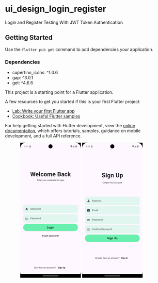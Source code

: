 # ui_design_login_register

Login and Register Testing With JWT Token Authentication

## Getting Started

Use the `flutter pub get` command to add dependencies your application.

### Dependencies

- cupertino_icons: ^1.0.6
- gap: ^3.0.1
- get: ^4.6.6

This project is a starting point for a Flutter application.

A few resources to get you started if this is your first Flutter project:

- [Lab: Write your first Flutter app](https://docs.flutter.dev/get-started/codelab)
- [Cookbook: Useful Flutter samples](https://docs.flutter.dev/cookbook)

For help getting started with Flutter development, view the
[online documentation](https://docs.flutter.dev/), which offers tutorials,
samples, guidance on mobile development, and a full API reference.

<p align="center">
  <img src="./lib/Photo/Screenshot_1721130407.png" alt="Image 1" width="200" />
  <img src="./lib/Photo/Screenshot_1721130404.png" alt="Image 2" width="200" />
</p>